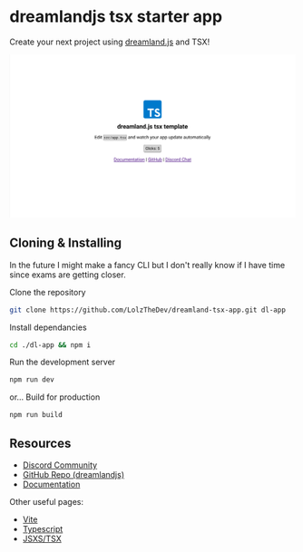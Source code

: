# dreamlandjs tsx starter app

Create your next project using [dreamland.js](https://github.com/MercuryWorkshop/dreamlandjs) and TSX!

![Preview](./PREVIEW%20(DELETE%20ME).png)

## Cloning & Installing

In the future I might make a fancy CLI but I don't really know if I have time since exams are getting closer.

Clone the repository
```sh
git clone https://github.com/LolzTheDev/dreamland-tsx-app.git dl-app
```

Install dependancies
```sh
cd ./dl-app && npm i
```

Run the development server
```sh
npm run dev
```

or... Build for production
```sh
npm run build
```

## Resources
- [Discord Community](https://discord.gg/JAjNyRRgYF)
- [GitHub Repo (dreamlandjs)](https://github.com/MercuryWorkshop/dreamlandjs)
- [Documentation](https://dreamland.js.org)

Other useful pages:
- [Vite](https://vitejs.dev/)
- [Typescript](https://www.typescriptlang.org/)
- [JSXS/TSX](https://www.typescriptlang.org/docs/handbook/jsx.html)